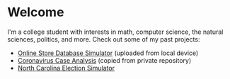 # Welcome

I'm a college student with interests in math, computer science, the natural sciences, politics, and more. Check out some of my past projects:

* [Online Store Database Simulator](https://github.com/jamoul/store-sim) (uploaded from local device)
* [Coronavirus Case Analysis](https://github.com/jamoul/covid-models) (copied from private repository)
* [North Carolina Election Simulator](https://github.com/jamoul/get-elected)
<!---
- 👋 Hi, I’m @jamoul
- 👀 I’m interested in ...
- 🌱 I’m currently learning ...
- 💞️ I’m looking to collaborate on ...
- 📫 How to reach me ...


jamoul/jamoul is a ✨ special ✨ repository because its `README.md` (this file) appears on your GitHub profile.
You can click the Preview link to take a look at your changes.
--->
